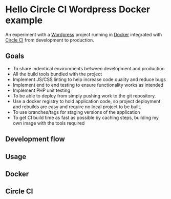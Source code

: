 # Hello Circle CI Wordpress Docker example

An experiment with a [Wordpress](https://wordpress.org) project running in [Docker](https://www.docker.com/) integrated with [Circle CI](https://circleci.com) from development to production.

## Goals

* To share indentical environments between development and production
* All the build tools bundled with the project
* Implement JS/CSS linting to help increase code quality and reduce bugs
* Implement end to end testing to ensure functionality works as intended
* Implement PHP unit testing
* To be able to deploy from simply pushing work to the git repository.
* Use a docker registry to hold application code, so project deployment and rebuilds are easy and require no local project to be built.
* To use branches/tags for staging versions of the application
* To get CI build time as fast as possible by caching steps, building my own image with the tools required

## Development flow

## Usage

## Docker

## Circle CI
